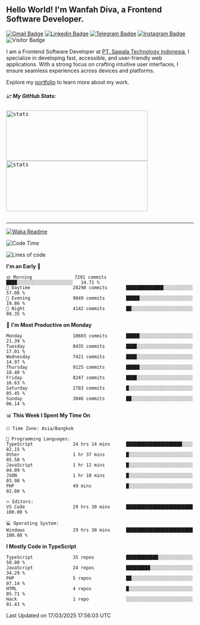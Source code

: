 ## Hello World! I'm Wanfah Diva, a Frontend Software Developer.

[![Gmail Badge](https://img.shields.io/badge/-Gmail-white?style=plastic&logo=Gmail&link=mailto:aditputrafirmansyah@gmail.com)](mailto:wanfahdivaa@gmail.com)
[![Linkedin Badge](https://img.shields.io/badge/-LinkedIn-blue?style=plastic&logo=Linkedin&link=https://www.linkedin.com/in/aditputrafirmansyah/)](https://www.linkedin.com/in/wanfahdiva/)
[![Telegram Badge](https://img.shields.io/badge/-Telegram-blue?style=plastic&logo=telegram&link=https://t.me/Adithya_13)](https://t.me/wanfahdiva)
[![Instagram Badge](https://img.shields.io/badge/-Instagram-white?style=plastic&logo=instagram&link=https://www.instagram.com/adithya_firmansyahputra/)](https://www.instagram.com/wnfhdva/)
![Visitor Badge](https://visitor-badge.laobi.icu/badge?page_id=wanfahdiva.wanfahdiva)

<p>
I am a Frontend Software Developer at <a href="https://sawala/tech" target="_blank">PT. Sawala Technology Indonesia</a>, I specialize in developing fast, accessible, and user-friendly web applications. With a strong focus on crafting intuitive user interfaces, I ensure seamless experiences across devices and platforms.

Explore my <a href="http://wanfahdiva-com.vercel.app/" target="_blank">portfolio</a> to learn more about my work.
</p>

<h5 align="left">
  
📈 **My GitHub Stats:**

</h5>

<div align="left">
<kbd>
  <img height="135em" width="380em" alt="stats" src="https://github-readme-stats-salesp07.vercel.app/api?username=wanfahdiva&count_private=true&show_icons=true&theme=react&rank_icon=github&border_radius=10&hide_title=true"></kbd>
</kbd>
<kbd>
    <img height="135em" width="380em" alt="stats" src="https://github-readme-activity-graph.vercel.app/graph?username=wanfahdiva&theme=react&hide_title=true"></kbd>
</div>

<br />

---

[![Waka Readme](https://github.com/wanfahdiva/wanfahdiva/actions/workflows/waka.yml/badge.svg)](https://github.com/wanfahdiva/wanfahdiva/actions/workflows/waka.yml)

<!--START_SECTION:waka-->
![Code Time](http://img.shields.io/badge/Code%20Time-1%2C818%20hrs%2019%20mins-blue)

![Lines of code](https://img.shields.io/badge/From%20Hello%20World%20I%27ve%20Written-22.9%20million%20lines%20of%20code-blue)

**I'm an Early 🐤** 

```text
🌞 Morning                7291 commits        ████░░░░░░░░░░░░░░░░░░░░░   14.71 % 
🌆 Daytime                28298 commits       ██████████████░░░░░░░░░░░   57.08 % 
🌃 Evening                9849 commits        █████░░░░░░░░░░░░░░░░░░░░   19.86 % 
🌙 Night                  4142 commits        ██░░░░░░░░░░░░░░░░░░░░░░░   08.35 % 
```
📅 **I'm Most Productive on Monday** 

```text
Monday                   10603 commits       █████░░░░░░░░░░░░░░░░░░░░   21.39 % 
Tuesday                  8435 commits        ████░░░░░░░░░░░░░░░░░░░░░   17.01 % 
Wednesday                7421 commits        ████░░░░░░░░░░░░░░░░░░░░░   14.97 % 
Thursday                 9125 commits        █████░░░░░░░░░░░░░░░░░░░░   18.40 % 
Friday                   8247 commits        ████░░░░░░░░░░░░░░░░░░░░░   16.63 % 
Saturday                 2703 commits        █░░░░░░░░░░░░░░░░░░░░░░░░   05.45 % 
Sunday                   3046 commits        ██░░░░░░░░░░░░░░░░░░░░░░░   06.14 % 
```


📊 **This Week I Spent My Time On** 

```text
🕑︎ Time Zone: Asia/Bangkok

💬 Programming Languages: 
TypeScript               24 hrs 14 mins      █████████████████████░░░░   82.15 % 
Other                    1 hr 37 mins        █░░░░░░░░░░░░░░░░░░░░░░░░   05.50 % 
JavaScript               1 hr 12 mins        █░░░░░░░░░░░░░░░░░░░░░░░░   04.09 % 
JSON                     1 hr 10 mins        █░░░░░░░░░░░░░░░░░░░░░░░░   03.98 % 
PHP                      49 mins             █░░░░░░░░░░░░░░░░░░░░░░░░   02.80 % 

🔥 Editors: 
VS Code                  29 hrs 30 mins      █████████████████████████   100.00 % 

💻 Operating System: 
Windows                  29 hrs 30 mins      █████████████████████████   100.00 % 
```

**I Mostly Code in TypeScript** 

```text
TypeScript               35 repos            ████████████░░░░░░░░░░░░░   50.00 % 
JavaScript               24 repos            █████████░░░░░░░░░░░░░░░░   34.29 % 
PHP                      5 repos             ██░░░░░░░░░░░░░░░░░░░░░░░   07.14 % 
HTML                     4 repos             █░░░░░░░░░░░░░░░░░░░░░░░░   05.71 % 
Hack                     1 repo              ░░░░░░░░░░░░░░░░░░░░░░░░░   01.43 % 
```




 Last Updated on 17/03/2025 17:56:03 UTC
<!--END_SECTION:waka-->
